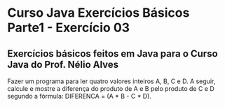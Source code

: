 # Curso Java Exercícios Básicos Parte1 - Exercício 03
## Exercícios básicos feitos em Java para o Curso Java do Prof. Nélio Alves

Fazer um programa para ler quatro valores inteiros A, B, C e D. A seguir, calcule e mostre a diferença do produto 
de A e B pelo produto de C e D segundo a fórmula: DIFERENCA = (A * B - C * D).
